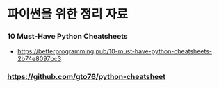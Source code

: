 # 파이썬을 위한 정리 자료

### 10 Must-Have Python Cheatsheets
- https://betterprogramming.pub/10-must-have-python-cheatsheets-2b74e8097bc3

### https://github.com/gto76/python-cheatsheet
